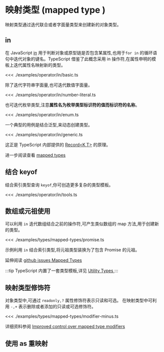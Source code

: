 # 映射类型 (mapped type )
映射类型通过迭代联合或者字面量类型来创建新的对象类型。

## in
在 JavaScript [in](https://developer.mozilla.org/zh-CN/docs/Web/JavaScript/Guide/Expressions_and_Operators#in) 用于判断对象或原型链是否包含某属性,也用于`for in` 的循环语句中迭代对象的键名。TypeScript 借鉴了此概念采用 in 操作符,在属性申明的模板上迭代属性名映射新的类型。

<<< ./examples/operator/in/basic.ts

除了迭代字符串字面量,也可迭代数值字面量。

<<< ./examples/operator/in/number-literal.ts

也可迭代枚举类型,注意**属性名为枚举类型标识符的值而标识符的名称**。

<<< ./examples/operator/in/enum.ts

一个典型的用例是结合泛型,来动态创建类型。

<<< ./examples/operator/in/generic.ts

这正是 TypeScript 内部提供的 [Record<K,T>](https://www.typescriptlang.org/docs/handbook/utility-types.html#recordkt) 的原理。

进一步阅读查看 [mapped types](https://www.typescriptlang.org/v2/docs/handbook/release-notes/overview.html#mapped-types)

## 结合 keyof
结合索引类型查询 `keyof`,你可创造更多复杂的类型模板。

<<< ./examples/operator/in/tools.ts


## 数组或元祖使用
可以利用 `in` 迭代数组结合之前的操作符,可产生类似数组的 map 方法,用于创建新的类型。

<<< ./examples/types/mapped-types/promise.ts

示例利用 `in` 结合索引类型,将元祖类型装换为了包含 Promise 的元祖。

延伸阅读 [github issues Mapped Types](https://github.com/Microsoft/TypeScript/pull/12114) 

:::tip
TypeScript 内置了一套类型模板,详见 [Utility Types
](https://www.typescriptlang.org/docs/handbook/utility-types.html)
:::

## 映射类型修饰符
对象类型中,可通过 `readonly,?` 属性修饰符表示只读和可选。
在映射类型中可利用 `-,+` 表示删除或者添加的只读或可选修饰符。

<<< ./examples/types/mapped-types/modifier-minus.ts

详细资料参阅 [Improved control over mapped type modifiers](https://www.typescriptlang.org/v2/docs/handbook/release-notes/overview.html#improved-control-over-mapped-type-modifiers)

## 使用 as 重映射


